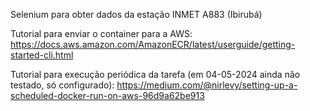 Selenium para obter dados da estação INMET A883 (Ibirubá)


Tutorial para enviar o container para a AWS: 
https://docs.aws.amazon.com/AmazonECR/latest/userguide/getting-started-cli.html

Tutorial para execução periódica da tarefa (em 04-05-2024 ainda não testado, só configurado):
https://medium.com/@nirlevy/setting-up-a-scheduled-docker-run-on-aws-96d9a62be913
